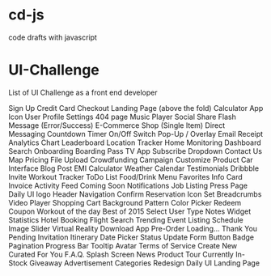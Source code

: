 # cd-js
code drafts with javascript

# UI-Challenge
List of UI Challenge as a front end developer

Sign Up
Credit Card Checkout
Landing Page (above the fold)
Calculator
App Icon
User Profile
Settings
404 page
Music Player
Social Share
Flash Message (Error/Success)
E-Commerce Shop (Single Item)
Direct Messaging
Countdown Timer
On/Off Switch
Pop-Up / Overlay
Email Receipt
Analytics Chart
Leaderboard
Location Tracker
Home Monitoring Dashboard
Search
Onboarding
Boarding Pass
TV App
Subscribe
Dropdown
Contact Us
Map
Pricing
File Upload
Crowdfunding Campaign
Customize Product
Car Interface
Blog Post
EMI Calculator
Weather
Calendar
Testimonials
Dribbble Invite
Workout Tracker
ToDo List
Food/Drink Menu
Favorites
Info Card
Invoice
Activity Feed
Coming Soon
Notifications
Job Listing
Press Page
Daily UI logo
Header Navigation
Confirm Reservation
Icon Set
Breadcrumbs
Video Player
Shopping Cart
Background Pattern
Color Picker
Redeem Coupon
Workout of the day
Best of 2015
Select User Type
Notes Widget
Statistics
Hotel Booking
Flight Search
Trending
Event Listing
Schedule
Image Slider
Virtual Reality
Download App
Pre-Order
Loading...
Thank You
Pending Invitation
Itinerary
Date Picker
Status Update
Form
Button
Badge
Pagination
Progress Bar
Tooltip
Avatar
Terms of Service
Create New
Curated For You
F.A.Q.
Splash Screen
News
Product Tour
Currently In-Stock
Giveaway
Advertisement
Categories
Redesign Daily UI Landing Page
